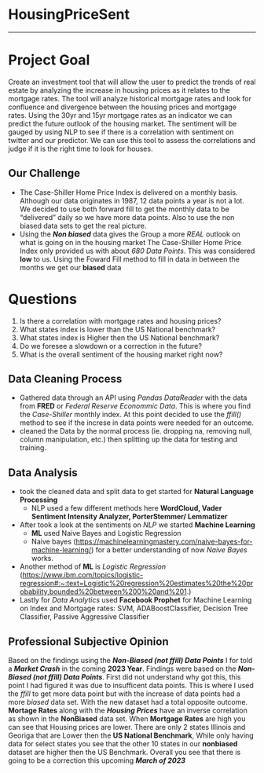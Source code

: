 # HousingPriceSent

_________

# Project Goal 
Create an investment tool that will allow the user to predict the trends of real estate by analyzing the increase in housing prices as it relates to the mortgage rates. The tool will analyze historical mortgage rates and look for confluence and divergence between the housing prices and mortgage rates. Using the 30yr and 15yr mortgage rates as an indicator we can predict the future outlook of the housing market. The sentiment will be gauged by using NLP to see if there is a correlation with sentiment on twitter and our predictor. We can use this tool to assess the correlations and judge if it is the right time to look for houses.

## **Our Challenge**
- The Case-Shiller Home Price Index is delivered on a monthly basis. Although our data originates in 1987, 12 data points a year is not a lot. We decided to use both forward fill to get the monthly data to be “delivered” daily so we have more data points. Also to use the non biased data sets to get the real picture. 
- Using the ***Non biased*** data gives the Group a more _REAL_ outlook on what is going on in the housing market The Case-Shiller Home Price Index only provided us with about _680 Data Points_. This was considered **low** to us. Using the Foward Fill method to fill in data in between the months we get our **biased** data

# Questions #
1. Is there a correlation with mortgage rates and housing prices?
2. What states index is lower than the US National benchmark?
3. What states index is Higher then the US National benchmark?
4. Do we foresee a slowdown or a correction in the future?
5. What is the overall sentiment of the housing market right now?

## Data Cleaning Process 

- Gathered data through an API using _Pandas DataReader_ with the data from **FRED** or _Federal Reserve Econommic Data_. This is where you find the *Case-Shiller* monthly index. At this point decided to use the _ffill()_ method to see if the increse in data points were needed for an outcome. 
- cleaned the Data by the normal process (ie. dropping na, removing null, column manipulation, etc.) then splitting up the data for testing and training.

## Data Analysis

- took the cleaned data and split data to get started for **Natural Language Processing** 
  - NLP used a few different methods here **WordCloud, Vader Sentiment Intensity Analyzer, PorterStemmer/ Lemmatizer**
- After took a look at the sentiments on _NLP_ we started **Machine Learning**
   - **ML** used Naive Bayes and Logistic Regression 
   - Naive bayes (https://machinelearningmastery.com/naive-bayes-for-machine-learning/) for a better understanding of now _Naive Bayes_ works.
- Another method of **ML** is _Logistic Regression_ (https://www.ibm.com/topics/logistic-regression#:~:text=Logistic%20regression%20estimates%20the%20probability,bounded%20between%200%20and%201.)
- Lastly for _Data Analytics_ used **Facebook Prophet** for Machine Learning on Index and Mortgage rates: SVM, ADABoostClassifier, Decision Tree Classifier, Passive Aggressive Classifier

## Professional Subjective Opinion
Based on the findings using the ***Non-Biased (not ffill) Data Points*** I for told a ***Market Crash*** in the coming **2023 Year**.
Findings were based on the ***Non-Biased (not ffill) Data Points***. First did not understand why got this, this point I had figured it was due to insufficent data points. This is where I used the _ffill_ to get more data point but with the increase of data points had a more _biased_ data set. With the new dataset had a total opposite outcome.
**Mortage Rates** along with the ___Housing Prices___ have an inverse correlation as shown in the **NonBiased** data set. When __Mortgage Rates__ are high you can see that Housing prices are lower.
There are only 2 states Illinois and Georiga that are Lower then the **US National Benchmark**, While only having data for select states you see that the other 10 states in our **nonbiased** dataset are higher then the US Benchmark. Overall you see that there is going to be a correction this upcoming ***March of 2023*** 
